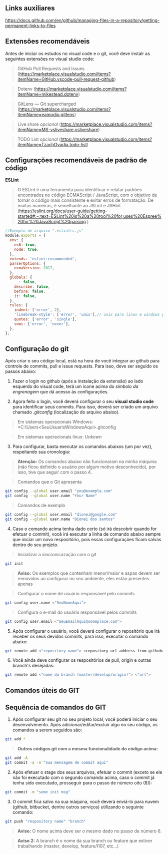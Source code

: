 ## Links auxiliares

https://docs.github.com/en/github/managing-files-in-a-repository/getting-permanent-links-to-files

## Extensões recomendáveis

  Antes de iniciar os estudos no visual code e o git, você deve instalr as seguintes extensões no visual studio code:
  
  > GitHub Pull Requests and Issues (https://marketplace.visualstudio.com/items?itemName=GitHub.vscode-pull-request-github)
  
  > Dotenv (https://marketplace.visualstudio.com/items?itemName=mikestead.dotenv)
  
  > GitLens — Git supercharged (https://marketplace.visualstudio.com/items?itemName=eamodio.gitlens)
  
  > Live share *opcional* (https://marketplace.visualstudio.com/items?itemName=MS-vsliveshare.vsliveshare)
  
  > TODO List *opcional* (https://marketplace.visualstudio.com/items?itemName=TzachOvadia.todo-list)
  
## Configurações recomendáveis de padrão de código

  **ESLint**
  
  > O ESLint é uma ferramenta para identificar e relatar padrões encontrados no código ECMAScript / JavaScript, com o objetivo de tornar o código mais consistente e evitar erros de formatação. De muitas maneiras, é semelhante ao JSLint e JSHint (https://eslint.org/docs/user-guide/getting-started#:~:text=ESLint%20is%20a%20tool%20for,uses%20Espree%20for%20JavaScript%20parsing.)
  
  ```javascript
  //Exemplo de arquivo ".eslintrc.js"
  module.exports = {
    env: {
      es6: true,
      node: true,
    },
    extends: 'eslint:recommended',
    parserOptions: {
      ecmaVersion: 2017,
    },
    globals: {
      __: false,
      describe: false,
      before: false,
      it: false,
    },
    rules: {
      indent: ['error', 2],
      'linebreak-style': ['error', 'unix'],// unix para linux e windows para windows
      quotes: ['error', 'single'],
      semi: ['error', 'never'],
    },
  };
  ```
  
## Configuração do git

  Após criar o seu código local, está na hora de você integrar ao github para controle de commits, pull e issue requests. Para isso, deve ser seguido os passos abaixo:
  
  1. Fazer o login no github (após a instalação da extensão) ao lado esquerdo do visual code, terá um ícone acima do *símbolo da engrenagem* que dá acesso às configurações.
  
  2. Agora feito o login, você deverá configurar o seu **visual studio code** para identificar seus commits. Para isso, deverá ser criado um arquivo chamado *.gitconfig* (localização do arquivo abaixo).
  
  > Em sistemas operacionais Windows: *C:\Users\<SeuUsuarioWindowsAqui>\.gitconfig
  
  > Em sistemas operacionais linux: *Unkown*
  
  3. Para configurar, basta executar os comandos abaixos (um por vez), respeitando sua cronologia:
  
  > **Atenção:** Os comandos abaixo não funcionaram na minha máquina (não ficou definido o usuário por algum motivo desconhecido), por isso, tive que seguir com o passo 4.
  
  > Comandos que o Git apresenta
  ```bash
  git config --global user.email "you@example.com"
  git config --global user.name "Your Name"
  ```
  
  > Comandos de exemplo
  ```bash
  git config --global user.email "dionei@google.com"
  git config --global user.name "Dionei dos santos"
  ```
  
  4. Caso o comando acima tenha dado certo (só irá descobrir quando for efetuar o commit), você irá executar a linha de comando abaixo sempre que iniciar um novo respositório, pois essas configurações ficam salvas dentro do seu projeto.
  
  > Inicializar a sincronicazação com o git
  ```bash
  git init
  ```
  
  > **Aviso:** Os exemplos que contenham menor/maior e aspas devem ser removidos ao configurar no seu ambiente, eles estão presentes apenas 
  
  > Configurar o nome de usuário responsável pelo commits
  ```bash
  git config user.name <"SeuNomeAqui">
  ``` 
  
  > Configura o e-mail do usuário responsável pelos commits
  ```bash
  git config user.email <"SeuEmailAqui@someplace.com">
  ```
  
  5. Após configurar o usuário, você deverá configurar o repositório que irá receber os seus devidos commits, para isso, executar o comando abaixo:
  ```bash
  git remote add <"repository name"> <repository url address from github>
  ```
  
  6. Você ainda deve configurar os respositórios de pull, origin e outras branch's desejadas:
  ```bash
  git remote add <"nome da branch (master/develop/origin)"> <"url">
  ```
  
  ## Comandos úteis do GIT
  
  
  
  ## Sequência de comandos do GIT
  
  1. Após configurar seu git no seu projeto local, você poderá iniciar o seu desenvolvimento. Após adicionar/editar/excluir algo no seu código, os comandos a serem seguidos são:
  ```bash
  git add *
  ```
  > **Outros códigos git com a mesma funcionalidade do código acima:**
  ```bash
  git add -A
  git commit -a -m "Sua mensagem de commit aqui"
  ```
  
  2. Após efetuar o stage dos seus arquivos, efetuar o commit (exceto se ele não foi executado com o segundo comando acima, caso o commit já tenha sido executado, prosseguir para o passo de número oito (8)):
  ```bash
  git commit -m "some init msg"
  ```
  
  3. O commit fica salvo na sua máquina, você deverá enviá-lo para nuvem (github, bitbucket, dentre outros serviços) utilizando o seguinte comando:
  ```bash
  git push "respository name" "branch"
  ```
  > **Aviso:** O nome acima deve ser o mesmo dado no passo de número 6.
  
  > **Aviso 2:** A branch é o nome da sua branch ou feature que estiver trabalhando (master, develop, feature/I107, etc...)

